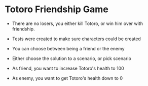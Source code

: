 # Totoro Friendship Game

* There are no losers, you either kill Totoro, or win him over with friendship.

* Tests were created to make sure characters could be created

* You can choose between being a friend or the enemy

* Either choose the solution to a scenario, or pick scenario

* As friend, you want to increase Totoro's health to 100

* As enemy, you want to get Totoro's health down to 0